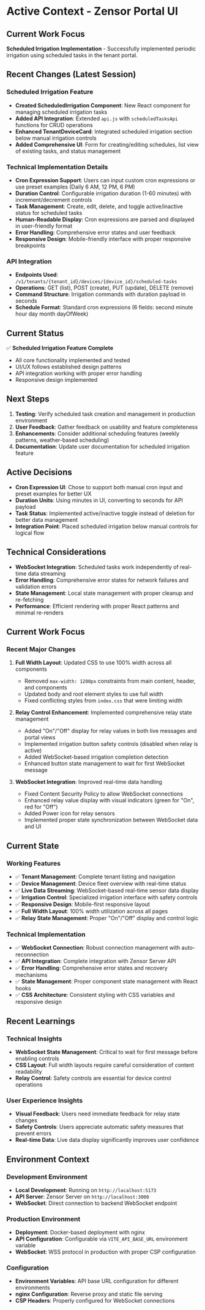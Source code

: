 # Active Context - Zensor Portal UI

## Current Work Focus
**Scheduled Irrigation Implementation** - Successfully implemented periodic irrigation using scheduled tasks in the tenant portal.

## Recent Changes (Latest Session)
### Scheduled Irrigation Feature
- **Created ScheduledIrrigation Component**: New React component for managing scheduled irrigation tasks
- **Added API Integration**: Extended `api.js` with `scheduledTasksApi` functions for CRUD operations
- **Enhanced TenantDeviceCard**: Integrated scheduled irrigation section below manual irrigation controls
- **Added Comprehensive UI**: Form for creating/editing schedules, list view of existing tasks, and status management

### Technical Implementation Details
- **Cron Expression Support**: Users can input custom cron expressions or use preset examples (Daily 6 AM, 12 PM, 6 PM)
- **Duration Control**: Configurable irrigation duration (1-60 minutes) with increment/decrement controls
- **Task Management**: Create, edit, delete, and toggle active/inactive status for scheduled tasks
- **Human-Readable Display**: Cron expressions are parsed and displayed in user-friendly format
- **Error Handling**: Comprehensive error states and user feedback
- **Responsive Design**: Mobile-friendly interface with proper responsive breakpoints

### API Integration
- **Endpoints Used**: `/v1/tenants/{tenant_id}/devices/{device_id}/scheduled-tasks`
- **Operations**: GET (list), POST (create), PUT (update), DELETE (remove)
- **Command Structure**: Irrigation commands with duration payload in seconds
- **Schedule Format**: Standard cron expressions (6 fields: second minute hour day month dayOfWeek)

## Current Status
✅ **Scheduled Irrigation Feature Complete**
- All core functionality implemented and tested
- UI/UX follows established design patterns
- API integration working with proper error handling
- Responsive design implemented

## Next Steps
1. **Testing**: Verify scheduled task creation and management in production environment
2. **User Feedback**: Gather feedback on usability and feature completeness
3. **Enhancements**: Consider additional scheduling features (weekly patterns, weather-based scheduling)
4. **Documentation**: Update user documentation for scheduled irrigation feature

## Active Decisions
- **Cron Expression UI**: Chose to support both manual cron input and preset examples for better UX
- **Duration Units**: Using minutes in UI, converting to seconds for API payload
- **Task Status**: Implemented active/inactive toggle instead of deletion for better data management
- **Integration Point**: Placed scheduled irrigation below manual controls for logical flow

## Technical Considerations
- **WebSocket Integration**: Scheduled tasks work independently of real-time data streaming
- **Error Handling**: Comprehensive error states for network failures and validation errors
- **State Management**: Local state management with proper cleanup and re-fetching
- **Performance**: Efficient rendering with proper React patterns and minimal re-renders

## Current Work Focus

### Recent Major Changes
1. **Full Width Layout**: Updated CSS to use 100% width across all components
   - Removed `max-width: 1200px` constraints from main content, header, and components
   - Updated body and root element styles to use full width
   - Fixed conflicting styles from `index.css` that were limiting width

2. **Relay Control Enhancement**: Implemented comprehensive relay state management
   - Added "On"/"Off" display for relay values in both live messages and portal views
   - Implemented irrigation button safety controls (disabled when relay is active)
   - Added WebSocket-based irrigation completion detection
   - Enhanced button state management to wait for first WebSocket message

3. **WebSocket Integration**: Improved real-time data handling
   - Fixed Content Security Policy to allow WebSocket connections
   - Enhanced relay value display with visual indicators (green for "On", red for "Off")
   - Added Power icon for relay sensors
   - Implemented proper state synchronization between WebSocket data and UI

## Current State

### Working Features
- ✅ **Tenant Management**: Complete tenant listing and navigation
- ✅ **Device Management**: Device fleet overview with real-time status
- ✅ **Live Data Streaming**: WebSocket-based real-time sensor data display
- ✅ **Irrigation Control**: Specialized irrigation interface with safety controls
- ✅ **Responsive Design**: Mobile-first responsive layout
- ✅ **Full Width Layout**: 100% width utilization across all pages
- ✅ **Relay State Management**: Proper "On"/"Off" display and control logic

### Technical Implementation
- ✅ **WebSocket Connection**: Robust connection management with auto-reconnection
- ✅ **API Integration**: Complete integration with Zensor Server API
- ✅ **Error Handling**: Comprehensive error states and recovery mechanisms
- ✅ **State Management**: Proper component state management with React hooks
- ✅ **CSS Architecture**: Consistent styling with CSS variables and responsive design

## Recent Learnings

### Technical Insights
- **WebSocket State Management**: Critical to wait for first message before enabling controls
- **CSS Layout**: Full width layouts require careful consideration of content readability
- **Relay Control**: Safety controls are essential for device control operations

### User Experience Insights
- **Visual Feedback**: Users need immediate feedback for relay state changes
- **Safety Controls**: Users appreciate automatic safety measures that prevent errors
- **Real-time Data**: Live data display significantly improves user confidence

## Environment Context

### Development Environment
- **Local Development**: Running on `http://localhost:5173`
- **API Server**: Zensor Server on `http://localhost:3000`
- **WebSocket**: Direct connection to backend WebSocket endpoint

### Production Environment
- **Deployment**: Docker-based deployment with nginx
- **API Configuration**: Configurable via `VITE_API_BASE_URL` environment variable
- **WebSocket**: WSS protocol in production with proper CSP configuration

### Configuration
- **Environment Variables**: API base URL configuration for different environments
- **nginx Configuration**: Reverse proxy and static file serving
- **CSP Headers**: Properly configured for WebSocket connections 